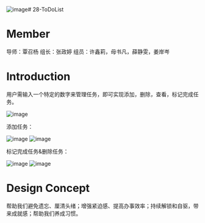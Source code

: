 ![image](https://github.com/Bistu-OSSDT-2023/28-ToDoList/assets/138206103/6809512b-60c9-4a7a-ad90-e3f56d189a93)# 28-ToDoList

# Member
导师：覃召杨
组长：张政婷
组员：许鑫莉，母书凡，薛静雯，姜岸岑

# Introduction
用户需输入一个特定的数字来管理任务，即可实现添加，删除，查看，标记完成任务。

![image](https://github.com/Bistu-OSSDT-2023/28-ToDoList/assets/138202658/4bdc63bc-6a49-4e22-a7e9-f86130c0b587)

添加任务：

![image](https://github.com/Bistu-OSSDT-2023/28-ToDoList/assets/138202658/8fbf7be3-7cc5-44d9-8dd8-3b40cf056f59)
![image](https://github.com/Bistu-OSSDT-2023/28-ToDoList/assets/138202658/2d1bef46-5ca8-4109-9989-9564ce68f9ed)

标记完成任务&删除任务：

![image](https://github.com/Bistu-OSSDT-2023/28-ToDoList/assets/138202658/592a7227-31f9-4b27-bfa7-26bc14bc2f07)
![image](https://github.com/Bistu-OSSDT-2023/28-ToDoList/assets/138202658/acb426e1-2936-4ea0-94c9-45893388218d)

# Design Concept
  帮助我们避免遗忘、厘清头绪；增强紧迫感、提高办事效率；持续解锁和自驱，带来成就感；帮助我们养成习惯。

